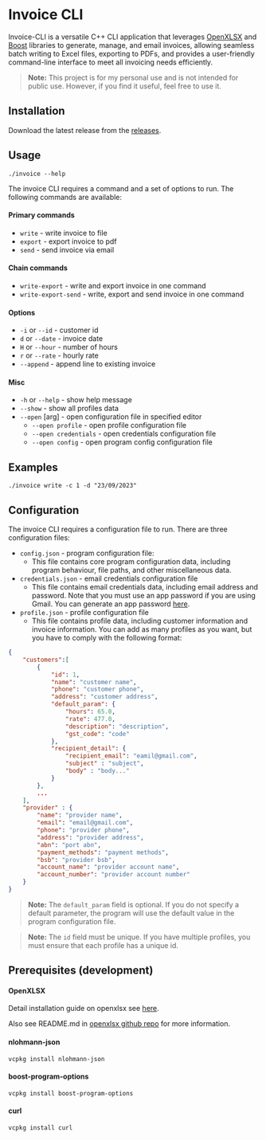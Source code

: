 # Invoice CLI
Invoice-CLI is a versatile C++ CLI application that leverages [OpenXLSX](https://github.com/troldal/OpenXLSX) and [Boost](https://www.boost.org/) libraries to generate, manage, and email invoices, allowing seamless batch writing to Excel files, exporting to PDFs, and provides a user-friendly command-line interface to meet all invoicing needs efficiently.
> **Note:** This project is for my personal use and is not intended for public use. However, if you find it useful, feel free to use it.

## Installation
Download the latest release from the [releases](https://github.com/sean1832/Invoice-CLI/releases/latest).

## Usage
```shell
./invoice --help
```

The invoice CLI requires a command and a set of options to run. The following commands are available:
#### Primary commands
- `write` - write invoice to file
- `export` - export invoice to pdf
- `send` - send invoice via email
#### Chain commands
- `write-export` - write and export invoice in one command
- `write-export-send` - write, export and send invoice in one command

#### Options
- `-i` or `--id` - customer id
- `d` or `--date` - invoice date
- `H` or `--hour`  - number of hours
- `r` or `--rate` - hourly rate
- `--append` - append line to existing invoice

#### Misc
- `-h` or `--help` - show help message
- `--show` - show all profiles data
- `--open` [arg] - open configuration file in specified editor
  - `--open profile` - open profile configuration file
  - `--open credentials` - open credentials configuration file
  - `--open config` - open program config configuration file

## Examples
```shell
./invoice write -c 1 -d "23/09/2023"
```

## Configuration
The invoice CLI requires a configuration file to run. There are three configuration files:
- `config.json` - program configuration file:
  - This file contains core program configuration data, including program behaviour, file paths, and other miscellaneous data.
- `credentials.json` - email credentials configuration file
  - This file contains email credentials data, including email address and password. Note that you must use an app password if you are using Gmail. You can generate an app password [here](https://myaccount.google.com/apppasswords).
- `profile.json` - profile configuration file
  - This file contains profile data, including customer information and invoice information. You can add as many profiles as you want, but you have to comply with the following format:
```json
{
    "customers":[
        {
            "id": 1,
            "name": "customer name",
            "phone": "customer phone",
            "address": "customer address",
            "default_param": {
                "hours": 65.0,
                "rate": 477.0,
                "description": "description",
                "gst_code": "code"
            },
            "recipient_detail": {
                "recipient_email": "eamil@gmail.com",
                "subject" : "subject",
                "body" : "body..."
            }
        },
        ...
    ],
    "provider" : {
        "name": "provider name",
        "email": "email@gmail.com",
        "phone": "provider phone",
        "address": "provider address",
        "abn": "port abn",
        "payment_methods": "payment methods",
        "bsb": "provider bsb",
        "account_name": "provider account name",
        "account_number": "provider account number"
    }
}
```

> **Note:** The `default_param` field is optional. If you do not specify a default parameter, the program will use the default value in the program configuration file.

> **Note:** The `id` field must be unique. If you have multiple profiles, you must ensure that each profile has a unique id.


## Prerequisites (development)
#### OpenXLSX
Detail installation guide on openxlsx see [here](documentation\openxlsx_installation.md).

Also see README.md in [openxlsx github repo](https://github.com/troldal/OpenXLSX) for more information.

#### nlohmann-json
```shell
vcpkg install nlohmann-json
```
#### boost-program-options
```shell
vcpkg install boost-program-options
```
#### curl
```shell
vcpkg install curl
```